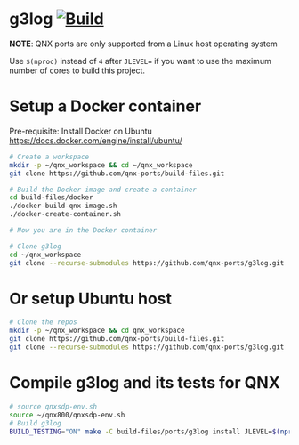 # g3log [![Build](https://github.com/qnx-ports/build-files/actions/workflows/g3log.yml/badge.svg)](https://github.com/qnx-ports/build-files/actions/workflows/g3log.yml)

**NOTE**: QNX ports are only supported from a Linux host operating system

Use `$(nproc)` instead of `4` after `JLEVEL=` if you want to use the maximum number of cores to build this project.

# Setup a Docker container

Pre-requisite: Install Docker on Ubuntu https://docs.docker.com/engine/install/ubuntu/
```bash
# Create a workspace
mkdir -p ~/qnx_workspace && cd ~/qnx_workspace
git clone https://github.com/qnx-ports/build-files.git

# Build the Docker image and create a container
cd build-files/docker
./docker-build-qnx-image.sh
./docker-create-container.sh

# Now you are in the Docker container

# Clone g3log
cd ~/qnx_workspace
git clone --recurse-submodules https://github.com/qnx-ports/g3log.git
```

# Or setup Ubuntu host
```bash
# Clone the repos
mkdir -p ~/qnx_workspace && cd qnx_workspace
git clone https://github.com/qnx-ports/build-files.git
git clone --recurse-submodules https://github.com/qnx-ports/g3log.git
```

# Compile g3log and its tests for QNX
```bash
# source qnxsdp-env.sh
source ~/qnx800/qnxsdp-env.sh
# Build g3log
BUILD_TESTING="ON" make -C build-files/ports/g3log install JLEVEL=$(nproc) [INSTALL_ROOT_nto=PATH_TO_YOUR_STAGING_AREA USE_INSTALL_ROOT=true]
```
